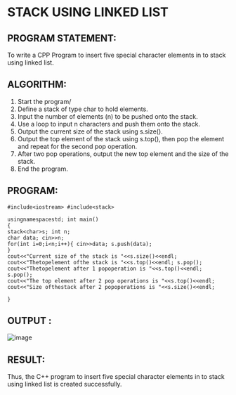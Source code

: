 # STACK USING LINKED LIST

## PROGRAM STATEMENT:

To write a CPP Program to insert five special character elements in to stack using linked list.

## ALGORITHM:  

1.	Start the program/
2.	Define a stack of type char to hold elements.
3.	Input the number of elements (n) to be pushed onto the stack.
4.	Use a loop to input n characters and push them onto the stack.
5.	Output the current size of the stack using s.size().
6.	Output the top element of the stack using s.top(), then pop the element and repeat for the second pop operation.
7.	After two pop operations, output the new top element and the size of the stack.
8.	End the program.

## PROGRAM:
```
#include<iostream> #include<stack>

usingnamespacestd; int main()
{
stack<char>s; int n;
char data; cin>>n;
for(int i=0;i<n;i++){ cin>>data; s.push(data);
}
cout<<"Current size of the stack is "<<s.size()<<endl; cout<<"Thetopelement ofthe stack is "<<s.top()<<endl; s.pop();
cout<<"Thetopelement after 1 popoperation is "<<s.top()<<endl; s.pop();
cout<<"The top element after 2 pop operations is "<<s.top()<<endl; cout<<"Size ofthestack after 2 popoperations is "<<s.size()<<endl;

}
 ```

## OUTPUT :
![image](https://github.com/user-attachments/assets/71fff065-96ee-4ea5-8f43-76a647ab5483)

## RESULT:

Thus, the C++ program to insert five special character elements in to stack using linked list is created successfully.



